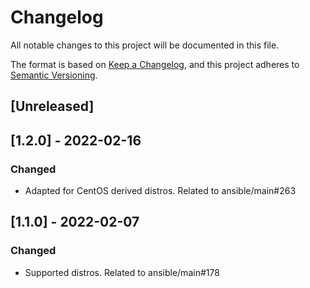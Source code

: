 # Changelog
All notable changes to this project will be documented in this file.

The format is based on [Keep a Changelog](https://keepachangelog.com/en/1.0.0/),
and this project adheres to [Semantic Versioning](https://semver.org/spec/v2.0.0.html).

## [Unreleased]

## [1.2.0] - 2022-02-16
### Changed
- Adapted for CentOS derived distros. Related to ansible/main#263

## [1.1.0] - 2022-02-07
### Changed
- Supported distros. Related to ansible/main#178
